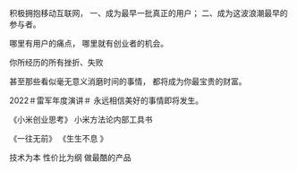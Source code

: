 积极拥抱移动互联网，
一、成为最早一批真正的用户；
二、成为这波浪潮最早的参与者。

哪里有用户的痛点，
哪里就有创业者的机会。

你所经历的所有挫折、失败

甚至那些看似毫无意义消磨时间的事情， 都将成为你最宝贵的财富。

2022＃雷军年度演讲＃
永远相信美好的事情即将发生。

《小米创业思考》
小米方法论内部工具书

《一往无前》
《生生不息 》

技术为本
性价比为纲
做最酷的产品